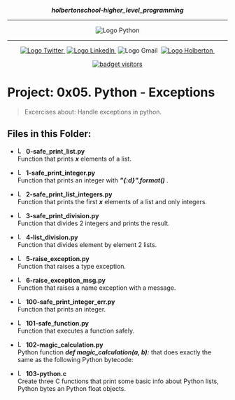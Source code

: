 <div align=center>

***holbertonschool-higher_level_programming***
<hr />
 <img src="https://www.python.org/static/community_logos/python-logo-generic.svg" alt="Logo Python" style="max-width:80%;">
 <hr />
<a href="https://twitter.com/Jepez90"><img src="https://img.shields.io/twitter/url?label=%40Jepez90&style=social&url=https%3A%2F%2Ftwitter.com%2FJepez90" alt="Logo Twitter">&nbsp;</a>
<a href="https://www.linkedin.com/in/jepez90/"><img src="https://img.shields.io/badge/jepez90-%230077B5.svg?&logo=linkedin&logoColor=white" alt="Logo LinkedIn">&nbsp;</a>
<img src="https://img.shields.io/badge/jepez90-white?style=flat&logo=gmail" alt="Logo Gmail">&nbsp;
<a href="https://twitter.com/HolbertonCOL"><img src="https://img.shields.io/badge/Holberton_School-red" alt="Logo Holberton">&nbsp;</a>

<a href="https://github.com/jepez90"><img src="https://visitor-badge.glitch.me/badge?page_id=jepez90.HigherLevelProgram.0x05&" alt="badget visitors"></a>
</div>

# Project: 0x05. Python - Exceptions

> Excercises about:
Handle exceptions in python.

## Files in this Folder:

* <img src="https://raw.githubusercontent.com/jepez90/jepez90.github.io/master/img/Readme_media/logoPythonBasic.svg" alt="Logo Python" height="15"> **0-safe_print_list.py**<br />
Function that prints ***x*** elements of a list.

* <img src="https://raw.githubusercontent.com/jepez90/jepez90.github.io/master/img/Readme_media/logoPythonBasic.svg" alt="Logo Python" height="15"> **1-safe_print_integer.py**<br />
Function that prints an integer with ***&quot;{:d}&quot;.format()*** .

* <img src="https://raw.githubusercontent.com/jepez90/jepez90.github.io/master/img/Readme_media/logoPythonBasic.svg" alt="Logo Python" height="15"> **2-safe_print_list_integers.py**<br />
Function that prints the first ***x*** elements of a list and only integers.

* <img src="https://raw.githubusercontent.com/jepez90/jepez90.github.io/master/img/Readme_media/logoPythonBasic.svg" alt="Logo Python" height="15"> **3-safe_print_division.py**<br />
Function that divides 2 integers and prints the result.

* <img src="https://raw.githubusercontent.com/jepez90/jepez90.github.io/master/img/Readme_media/logoPythonBasic.svg" alt="Logo Python" height="15"> **4-list_division.py**<br />
Function that divides element by element 2 lists.

* <img src="https://raw.githubusercontent.com/jepez90/jepez90.github.io/master/img/Readme_media/logoPythonBasic.svg" alt="Logo Python" height="15"> **5-raise_exception.py**<br />
Function that raises a type exception.

* <img src="https://raw.githubusercontent.com/jepez90/jepez90.github.io/master/img/Readme_media/logoPythonBasic.svg" alt="Logo Python" height="15"> **6-raise_exception_msg.py**<br />
Function that raises a name exception with a message.

* <img src="https://raw.githubusercontent.com/jepez90/jepez90.github.io/master/img/Readme_media/logoPythonBasic.svg" alt="Logo Python" height="15"> **100-safe_print_integer_err.py**<br />
Function that prints an integer.

* <img src="https://raw.githubusercontent.com/jepez90/jepez90.github.io/master/img/Readme_media/logoPythonBasic.svg" alt="Logo Python" height="15"> **101-safe_function.py**<br />
Function that executes a function safely.

* <img src="https://raw.githubusercontent.com/jepez90/jepez90.github.io/master/img/Readme_media/logoPythonBasic.svg" alt="Logo Python" height="15"> **102-magic_calculation.py**<br />
Python function ***def magic_calculation(a, b):*** that does exactly the same as the following Python bytecode:

* <img src="https://raw.githubusercontent.com/jepez90/jepez90.github.io/master/img/Readme_media/logoC.svg" alt="Logo C" height="15"> **103-python.c**<br />
Create three C functions that print some basic info about Python lists, Python bytes an Python float objects.

